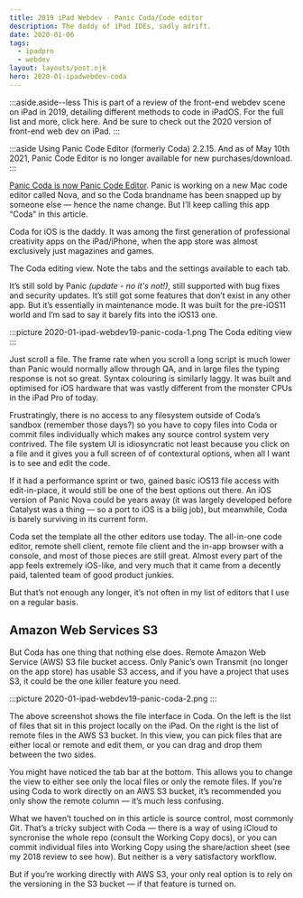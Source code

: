 ```yaml
---
title: 2019 iPad Webdev - Panic Coda/Code editor
description: The daddy of iPad IDEs, sadly adrift.
date: 2020-01-06
tags:
  - ipadpro
  - webdev
layout: layouts/post.njk
hero: 2020-01-ipadwebdev-coda
---
```


:::aside.aside--less
  This is part of a review of the front-end webdev scene on iPad in 2019, detailing different methods to code in iPadOS. For the full list and more, click here. And be sure to check out the 2020 version of front-end web dev on iPad.
:::

:::aside
Using Panic Code Editor (formerly Coda) 2.2.15. And as of May 10th 2021, Panic Code Editor is no longer available for new purchases/download.
:::

[Panic Coda is now Panic Code Editor](https://panic.com/blog/the-future-of-code-editor/). Panic is working on a new Mac code editor called Nova, and so the Coda brandname has been snapped up by someone else — hence the name change. But I’ll keep calling this app “Coda” in this article.

Coda for iOS is the daddy. It was among the first generation of professional creativity apps on the iPad/iPhone, when the app store was almost exclusively just magazines and games.

The Coda editing view. Note the tabs and the settings available to each tab.

It’s still sold by Panic _(update - no it's not!)_, still supported with bug fixes and security updates. It’s still got some features that don’t exist in any other app. But it’s essentially in maintenance mode. It was built for the pre-iOS11 world and I’m sad to say it barely fits into the iOS13 one.

:::picture 2020-01-ipad-webdev19-panic-coda-1.png
The Coda editing view
:::

Just scroll a file. The frame rate when you scroll a long script is much lower than Panic would normally allow through QA, and in large files the typing response is not so great. Syntax colouring is similarly laggy. It was built and optimised for iOS hardware that was vastly different from the monster CPUs in the iPad Pro of today.

Frustratingly, there is no access to any filesystem outside of Coda’s sandbox (remember those days?) so you have to copy files into Coda or commit files individually which makes any source control system very contrived. The file system UI is idiosyncratic not least because you click on a file and it gives you a full screen of of contextural options, when all I want is to see and edit the code.

If it had a performance sprint or two, gained basic iOS13 file access with edit-in-place, it would still be one of the best options out there. An iOS version of Panic Nova could be years away (it was largely developed before Catalyst was a thing — so a port to iOS is a biiig job), but meanwhile, Coda is barely surviving in its current form.

Coda set the template all the other editors use today. The all-in-one code editor, remote shell client, remote file client and the in-app browser with a console, and most of those pieces are still great. Almost every part of the app feels extremely iOS-like, and very much that it came from a decently paid, talented team of good product junkies.

But that’s not enough any longer, it’s not often in my list of editors that I use on a regular basis.

## Amazon Web Services S3

But Coda has one thing that nothing else does. Remote Amazon Web Service (AWS) S3 file bucket access. Only Panic’s own Transmit (no longer on the app store) has usable S3 access, and if you have a project that uses S3, it could be the one killer feature you need.


:::picture 2020-01-ipad-webdev19-panic-coda-2.png
:::

The above screenshot shows the file interface in Coda. On the left is the list of files that sit in this project locally on the iPad. On the right is the list of remote files in the AWS S3 bucket. In this view, you can pick files that are either local or remote and edit them, or you can drag and drop them between the two sides.

You might have noticed the tab bar at the bottom. This allows you to change the view to either see only the local files or only the remote files. If you’re using Coda to work directly on an AWS S3 bucket, it’s recommended you only show the remote column — it’s much less confusing.

What we haven’t touched on in this article is source control, most commonly Git. That’s a tricky subject with Coda — there is a way of using iCloud to syncronise the whole repo (consult the Working Copy docs), or you can commit individual files into Working Copy using the share/action sheet (see my 2018 review to see how). But neither is a very satisfactory workflow.

But if you’re working directly with AWS S3, your only real option is to rely on the versioning in the S3 bucket — if that feature is turned on.
